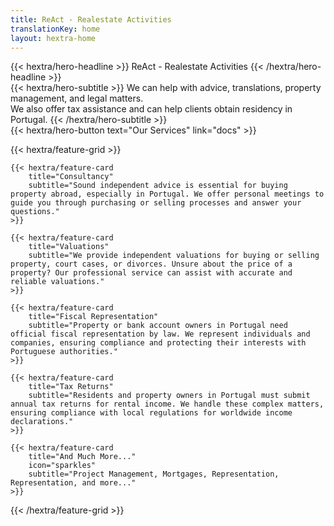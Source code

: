 ```yaml
---
title: ReAct - Realestate Activities
translationKey: home
layout: hextra-home
---
```


<div class="hx-mt-6 hx-mb-6">
{{< hextra/hero-headline >}}
  ReAct - Realestate Activities
{{< /hextra/hero-headline >}}
</div>

<div class="hx-mb-12">
{{< hextra/hero-subtitle >}}
  We can help with advice, translations, property management, and legal matters. &nbsp;<br class="sm:hx-block hx-hidden" />We also offer tax assistance and can help clients obtain residency in Portugal.
{{< /hextra/hero-subtitle >}}
</div>

<div class="hx-mb-6">
{{< hextra/hero-button text="Our Services" link="docs" >}}
</div>

<div class="hx-mt-6"></div>

{{< hextra/feature-grid >}}
  
    {{< hextra/feature-card
        title="Consultancy"
        subtitle="Sound independent advice is essential for buying property abroad, especially in Portugal. We offer personal meetings to guide you through purchasing or selling processes and answer your questions."
    >}}

    {{< hextra/feature-card
        title="Valuations"
        subtitle="We provide independent valuations for buying or selling property, court cases, or divorces. Unsure about the price of a property? Our professional service can assist with accurate and reliable valuations."
    >}}

    {{< hextra/feature-card
        title="Fiscal Representation"
        subtitle="Property or bank account owners in Portugal need official fiscal representation by law. We represent individuals and companies, ensuring compliance and protecting their interests with Portuguese authorities."
    >}}

    {{< hextra/feature-card
        title="Tax Returns"
        subtitle="Residents and property owners in Portugal must submit annual tax returns for rental income. We handle these complex matters, ensuring compliance with local regulations for worldwide income declarations."
    >}}

    {{< hextra/feature-card
        title="And Much More..."
        icon="sparkles"
        subtitle="Project Management, Mortgages, Representation, Representation, and more..."
    >}}
{{< /hextra/feature-grid >}}
